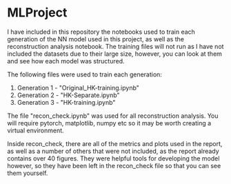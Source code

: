 # MLProject

I have included in this repository the notebooks used to train each generation of the NN model used in this project, as well as the reconstruction analysis notebook. The training files will not run as I have not included the datasets due to their large size, however, you can look at them and see how each model was structured. 

The following files were used to train each generation:

1. Generation 1 - "Original_HK-training.ipynb"
2. Generation 2 - "HK-Separate.ipynb"
3. Generation 3 - "HK-training.ipynb"

The file "recon_check.ipynb" was used for all reconstruction analysis. You will require pytorch, matplotlib, numpy etc so it may be worth creating a virtual environment. 

Inside recon_check, there are all of the metrics and plots used in the report, as well as a number of others that were not included, as the report already contains over 40 figures. They were helpful tools for developing the model however, so they have been left in the recon_check file so that you can see them yourself. 
